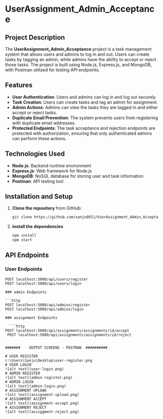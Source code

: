 # UserAssignment_Admin_Acceptance

## Project Description

The **UserAssignment_Admin_Acceptance** project is a task management system that allows users and admins to log in and out. Users can create tasks by tagging an admin, while admins have the ability to accept or reject those tasks. The project is built using Node.js, Express.js, and MongoDB, with Postman utilized for testing API endpoints.

## Features

- **User Authentication**: Users and admins can log in and log out securely.
- **Task Creation**: Users can create tasks and tag an admin for assignment.
- **Admin Actions**: Admins can view the tasks they are tagged in and either accept or reject tasks.
- **Duplicate Email Prevention**: The system prevents users from registering with duplicate email addresses.
- **Protected Endpoints**: The task acceptance and rejection endpoints are protected with authorization, ensuring that only authenticated admins can perform these actions.

## Technologies Used

- **Node.js**: Backend runtime environment
- **Express.js**: Web framework for Node.js
- **MongoDB**: NoSQL database for storing user and task information
- **Postman**: API testing tool

## Installation and Setup

1. **Clone the repository** from GitHub:
   ```bash
   git clone https://github.com/sanju0911/UserAssignment_Admin_Acceptance.git 
2. **install the dependencies**
   ```bash
   npm install
   npm start


## API Endpoints

### User Endpoints

  ```http
  POST localhost:5000/api/users/register
  POST localhost:5000/api/users/login

### admin Endpoints
  
  ```http
  POST localhost:5000/api/admins/register
  POST localhost:5000/api/admins/login

### assignment Endpoints

    ```http
  POST localhost:5000/api/assignments/assignments/id/accept
   POST localhost:5000/api/assignments/assignments/id/reject


#######    OUTPUT SCREENS - POSTMAN  ##########

# USER REGISTER 
c:\Users\Sanju\Desktop\user-register.png
# USER LOGIN
![alt text](user-login.png)
# ADMIN REGISTER
![alt text](admin-register.png)
# ADMIN LOGIN
![alt text](admin-login.png)
# ASSIGNMENT UPLOAD
![alt text](assignment-upload.png)
# ASSIGNMENT ACCEPT
![alt text](assignment-accept.png)
# ASSIGNMENT REJECT
![alt text](assiggment-reject.png)